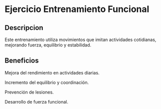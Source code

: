 # Ejercicio Entrenamiento Funcional

## Descripcion

Este entrenamiento utiliza movimientos que imitan actividades cotidianas, mejorando fuerza, equilibrio y estabilidad.

## Beneficios

Mejora del rendimiento en actividades diarias.

Incremento del equilibrio y coordinación.

Prevención de lesiones.

Desarrollo de fuerza funcional.
